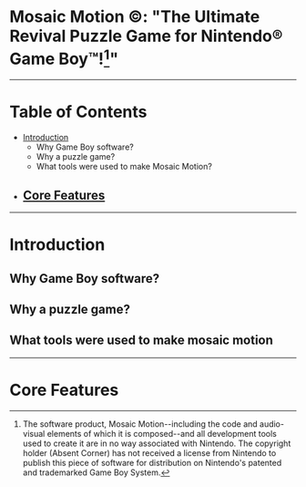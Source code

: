 # Mosaic Motion ©️: "The Ultimate Revival Puzzle Game for Nintendo®️ Game Boy™️![^1]"

---

# Table of Contents

- [Introduction](#introduction)
    - Why Game Boy software?
    - Why a puzzle game?
    - What tools were used to make Mosaic Motion?
- [Core Features](#core-features)
    - 

---

# Introduction

## Why Game Boy software?

## Why a puzzle game?

## What tools were used to make mosaic motion

---

# Core Features

[^1]: The software product, Mosaic Motion--including the code and audio-visual elements of which it is composed--and all development tools used to create it are in no way associated with Nintendo. The copyright holder (Absent Corner) has not received a license from Nintendo to publish this piece of software for distribution on Nintendo's patented and trademarked Game Boy System.
